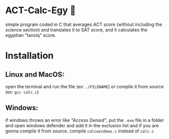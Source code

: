 # ACT-Calc-Egy 📇
simple program coded in C that averages ACT score (without including the science section) and translates it to SAT score, and it calculates the egyptian "tansiq" score.

# Installation
## Linux and MacOS:
open the terminal and run the file (ex: `./FILENAME`) or compile it from source (ex: `gcc calc.c`)
## Windows:
if windows throws an error like *"Access Denied"*, put the `.exe` file in a folder and open windows defender and add it in the exclusion list
and if you are gonna compile it from source, compile `calcwindows.c` instead of `calc.c`

